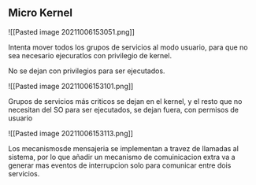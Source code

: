 ## Micro Kernel

![[Pasted image 20211006153051.png]]

Intenta mover todos los grupos de servicios al modo usuario, para que no sea necesario ejecuratlos con privilegio de kernel.

No se dejan con privilegios para ser ejecutados.

![[Pasted image 20211006153101.png]]

Grupos de servicios más criticos se dejan en el kernel, y el resto que no necesitan del SO para ser ejecutados, se dejan fuera, con permisos de usuario

![[Pasted image 20211006153113.png]]

Los mecanismosde mensajeria se implementan a travez de llamadas al sistema, por lo que añadir un mecanismo de comuinicacion extra va a generar mas eventos de interrupcion solo para comunicar entre dois servicios.